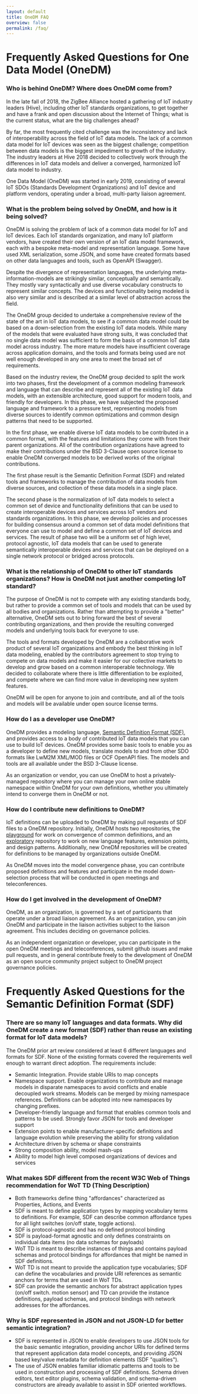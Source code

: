 ```yaml
---
layout: default
title: OneDM FAQ
overview: false
permalink: /faq/
---
```


# Frequently Asked Questions for One Data Model (OneDM)

### Who is behind OneDM? Where does OneDM come from?

In the late fall of 2018, the ZigBee Alliance hosted a gathering of IoT industry leaders (Hive), including other IoT standards organizations, to get together and have a frank and open discussion about the Internet of Things; what is the current status, what are the big challenges ahead?

By far, the most frequently cited challenge was the inconsistency and lack of interoperability across the field of IoT data models. The lack of a common data model for IoT devices was seen as the biggest challenge; competition between data models is the biggest impediment to growth of the industry. The industry leaders at Hive 2018 decided to collectively work through the differences in IoT data models and deliver a converged, harmonized IoT data model to industry.

One Data Model (OneDM) was started in early 2019, consisting of several IoT SDOs (Standards Development Organizations) and IoT device and platform vendors, operating under a broad, multi-party liaison agreement. 

### What is the problem being solved by OneDM, and how is it being solved?

OneDM is solving the problem of lack of a common data model for IoT and IoT devices. Each IoT standards organization, and many IoT platform vendors, have created their own version of an IoT data model framework, each with a bespoke meta-model and representation language. Some have used XML serialization, some JSON, and some have created formats based on other data languages and tools, such as OpenAPI (Swagger).

Despite the divergence of representation languages, the underlying meta-information-models are strikingly similar, conceptually and semantically. They mostly vary syntactically and use diverse vocabulary constructs to represent similar concepts. The devices and functionality being modeled is also very similar and is described at a similar level of abstraction across the field.

The OneDM group decided to undertake a comprehensive review of the state of the art in IoT data models, to see if a common data model could be based on a down-selection from the existing IoT data models. While many of the models that were evaluated have strong suits, it was concluded that no single data model was sufficient to form the basis of a common IoT data model across industry. The more mature models have insufficient coverage across application domains, and the tools and formats being used are not well enough developed in any one area to meet the broad set of requirements.

Based on the industry review, the OneDM group decided to split the work into two phases, first the development of a common modeling framework and language that can describe and represent all of the existing IoT data models, with an extensible architecture, good support for modern tools, and friendly for developers. In this phase, we have subjected the proposed language and framework to a pressure test, representing models from diverse sources to identify common optimizations and common design patterns that need to be supported.

In the first phase, we enable diverse IoT data models to be contributed in a common format, with the features and limitations they come with from their parent organizations. All of the contribution organizations have agreed to make their contributions under the BSD 3-Clause open source license to enable OneDM converged models to be derived works of the original contributions.

The first phase result is the Semantic Definition Format (SDF) and related tools and frameworks to manage the contribution of data models from diverse sources, and collection of these data models in a single place.

The second phase is the normalization of IoT data models to select a common set of device and functionality definitions that can be used to create interoperable devices and services across IoT vendors and standards organizations. In this phase, we develop policies and processes for building consensus around a common set of data model definitions that everyone can use to model and define a common set of IoT devices and services. The result of phase two will be a uniform set of high level, protocol agnostic, IoT data models that can be used to generate semantically interoperable devices and services that can be deployed on a single network protocol or bridged across protocols.

### What is the relationship of OneDM to other IoT standards organizations?  How is OneDM not just another competing IoT standard?

The purpose of OneDM is not to compete with any existing standards body, but rather to provide a common set of tools and models that can be used by all bodies and organizations. Rather than attempting to provide a "better" alternative, OneDM sets out to bring forward the best of several contributing organizations, and then provide the resulting converged models and underlying tools back for everyone to use.

The tools and formats developed by OneDM are a collaborative work product of several IoT organizations and embody the best thinking in IoT data modeling, enabled by the contributors agreement to stop trying to compete on data models and make it easier for our collective markets to develop and grow based on a common interoperable technology. We decided to collaborate where there is little differentiation to be exploited, and compete where we can find more value in developing new system features.

OneDM will be open for anyone to join and contribute, and all of the tools and models will be available under open source license terms.

### How do I as a developer use OneDM?

OneDM provides a modeling language, [Semantic Definition Format (SDF)][SDF], and provides access to a body of contributed IoT data models that you can use to build IoT devices. OneDM provides some basic tools to enable you as a developer to define new models, translate models to and from other SDO formats like LwM2M XML/MOD files or OCF OpenAPI files. The models and tools are all available under the BSD 3-Clause license.

As an organization or vendor, you can use OneDM to host a privately-managed repository where you can manage your own online stable namespace within OneDM for your own definitions, whether you ultimately intend to converge them in OneDM or not.

### How do I contribute new definitions to OneDM?

IoT definitions can be uploaded to OneDM by making pull requests of SDF files to a OneDM repository. Initially, OneDM hosts two repositories, the [playground][] for work on convergence of common definitions, and an [exploratory][] repository to work on new language features, extension points, and design patterns. Additionally, new OneDM repositories will be created for definitions to be managed by organizations outside OneDM.

As OneDM moves into the model convergence phase, you can contribute proposed definitions and features and participate in the model down-selection process that will be conducted in open meetings and teleconferences.

### How do I get involved in the development of OneDM?

OneDM, as an organization, is governed by a set of participants that operate under a broad liaison agreement. As an organization, you can join OneDM and participate in the liaison activities subject to the liaison agreement. This includes deciding on governance policies.

As an independent organization or developer, you can participate in the open OneDM meetings and teleconferences, submit github issues and make pull requests, and in general contribute freely to the development of OneDM as an open source community project subject to OneDM project governance policies.

# Frequently Asked Questions for the Semantic Definition Format (SDF)

### There are so many IoT languages and data formats. Why did OneDM create a new format (SDF) rather than reuse an existing format for IoT data models?
The OneDM prior art review considered at least 6 different languages and formats for SDF. None of the existing formats covered the requirements well enough to warrant direct adoption. The requirements include:
- Semantic Integration. Provide stable URIs to map concepts
- Namespace support. Enable organizations to contribute and manage models in disparate namespaces to avoid conflicts and enable decoupled work streams. Models can be merged by mixing namespace references. Definitions can be adopted into new namespaces by changing prefixes.
- Developer-friendly language and format that enables common tools and patterns to be used. Strongly favor JSON for tools and developer support
- Extension points to enable manufacturer-specific definitions and language evolution while preserving the ability for strong validation
- Architecture driven by schema or shape constraints
- Strong composition ability, model mash-ups
- Ability to model high level composed organizations of devices and services

### What makes SDF different from the recent W3C Web of Things recommendation for WoT TD (Thing Description)
- Both frameworks define thing "affordances" characterized as Properties, Actions, and Events
- SDF is meant to define application types by mapping vocabulary terms to definitions. For example, SDF can describe common affordance types for all light switches (on/off state, toggle actions).
- SDF is protocol-agnostic and has no defined protocol binding
- SDF is payload-format agnostic and only defines constraints on individual data items (no data schemas for payloads)
- WoT TD is meant to describe instances of things and contains payload schemas and protocol bindings for affordances that might be named in SDF definitions.
- WoT TD is not meant to provide the application type vocabularies; SDF can define the vocabularies and provide URI references as semantic anchors for terms that are used in WoT TDs.
- SDF can provide the semantic anchors for abstract application types (on/off switch. motion sensor) and TD can provide the instance definitions, payload schemas, and protocol bindings with network addresses for the affordances.

### Why is SDF represented in JSON and not JSON-LD for better semantic integration?
- SDF is represented in JSON to enable developers to use JSON tools for the basic semantic integration, providing anchor URIs for defined terms that represent application data model concepts, and providing JSON based key/value metadata for definition elements (SDF "qualities").
- The use of JSON enables familiar idiomatic patterns and tools to be used in construction and processing of SDF definitions. Schema driven editors, text editor plugins, schema validation, and schema-driven constructors are already available to assist in SDF oriented workflows.



[SDF]: https://github.com/one-data-model/SDF
[tools]: https://github.com/one-data-model/tools
[playground]: https://github.com/one-data-model/playground
[exploratory]: https://github.com/one-data-model/exploratory
[unit_test]: https://github.com/one-data-model/unit_test

[RFC8610]: https://tools.ietf.org/html/rfc8610

<!--  LocalWords:  affordances namespace schemas SDF SDOs ZigBee SDO
 -->
<!--  LocalWords:  OpenAPI LwM OCF github namespaces WoT TDs LD
 -->



